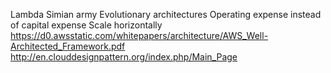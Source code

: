 Lambda
Simian army
Evolutionary architectures
Operating expense instead of capital expense
Scale horizontally
https://d0.awsstatic.com/whitepapers/architecture/AWS_Well-Architected_Framework.pdf
http://en.clouddesignpattern.org/index.php/Main_Page
